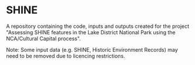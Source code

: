 # SHINE

A repository containing the code, inputs and outputs created for the project "Assessing SHINE features in the Lake District National Park using the NCA/Cultural Capital process". 

Note: Some input data (e.g. SHINE, Historic Environment Records) may need to be removed due to licencing restrictions. 
